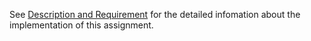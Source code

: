 See [Description and Requirement](https://github.com/jasonlingo/Database_Systems/blob/master/dbsys-hw2/Description%20and%20Requirement.pdf) for the detailed infomation about the implementation of this assignment.
